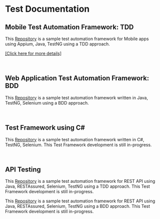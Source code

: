 # Test Documentation

## Mobile Test Automation Framework: TDD
  
<p> This <a href= "https://github.com/KaushD/AppiumMobileTest">Repository</a> is a sample test automation framework for Mobile apps using Appium, Java, TestNG using a TDD approach.</p>

<a href="https://docs.google.com/presentation/d/1sf0MenR9RGUSajwhqMyh2F9u5isD9UgC/edit?usp=drive_link&ouid=116985892271874217580&rtpof=true&sd=true)"> [Click here for more details]</a></p>

<br>

## Web Application Test Automation Framework: BDD

<p> This <a href= "https://github.com/KaushD/BDD_ProjectTest">Repository</a> is a sample test automation framework written in Java, TestNG, Selenium using a BDD approach.</p>

<br>

## Test Framework using C#

<p> This <a href= "https://github.com/KaushD/NUnitTest">Repository</a> is a sample test automation framework written in C#, TestNG, Selenium. This Test Framework development is still in-progress.</p>


<br>

## API Testing

<p> This <a href= "https://github.com/KaushD/RestAPITest">Repository</a> is a sample test automation framework for REST API using Java, RESTAssured, Selenium, TestNG using a TDD approach. This Test Framework development is still in-progress.</p>

<p> This <a href= "https://github.com/KaushD/API-BDD">Repository</a> is a sample test automation framework for REST API using Java, RESTAssured, Selenium, TestNG using a BDD approach. This Test Framework development is still in-progress.</p>
